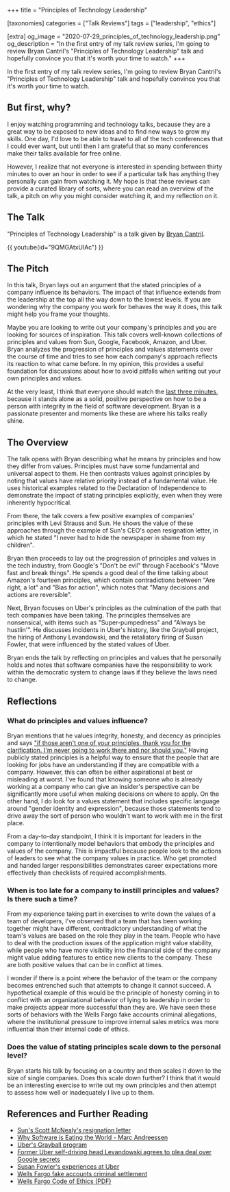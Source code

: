 +++
title = "Principles of Technology Leadership"

[taxonomies]
categories = ["Talk Reviews"]
tags = ["leadership", "ethics"]

[extra]
og_image = "2020-07-29_principles_of_technology_leadership.png"
og_description = "In the first entry of my talk review series, I'm going to review Bryan Cantril's \"Principles of Technology Leadership\" talk and hopefully convince you that it's worth your time to watch."
+++

In the first entry of my talk review series, I'm going to review Bryan Cantril's "Principles of Technology Leadership" talk and hopefully convince you that it's worth your time to watch.

<!-- more -->

## But first, why?

I enjoy watching programming and technology talks, because they are a great way to be exposed to new ideas and to find new ways to grow my skills. One day, I'd love to be able to travel to all of the tech conferences that I could ever want, but until then I am grateful that so many conferences make their talks available for free online.

However, I realize that not everyone is interested in spending between thirty minutes to over an hour in order to see if a particular talk has anything they personally can gain from watching it. My hope is that these reviews can provide a curated library of sorts, where you can read an overview of the talk, a pitch on why you might consider watching it, and my reflection on it.

## The Talk

"Principles of Technology Leadership" is a talk given by [Bryan Cantril](https://twitter.com/bcantril).

{{ youtube(id="9QMGAtxUlAc") }}

## The Pitch

In this talk, Bryan lays out an argument that the stated principles of a company influence its behaviors. The impact of that influence extends from the leadership at the top all the way down to the lowest levels. If you are wondering why the company you work for behaves the way it does, this talk might help you frame your thoughts.

Maybe you are looking to write out your company's principles and you are looking for sources of inspiration. This talk covers well-known collections of principles and values from Sun, Google, Facebook, Amazon, and Uber. Bryan analyzes the progression of principles and values statements over the course of time and tries to see how each company's approach reflects its reaction to what came before. In my opinion, this provides a useful foundation for discussions about how to avoid pitfalls when writing out your own principles and values.

At the very least, I think that everyone should watch the [last three minutes](https://youtu.be/9QMGAtxUlAc?t=2905), because it stands alone as a solid, positive perspective on how to be a person with integrity in the field of software development. Bryan is a passionate presenter and moments like these are where his talks really shine.

## The Overview

The talk opens with Bryan describing what he means by principles and how they differ from values. Principles must have some fundamental and universal aspect to them. He then contrasts values against principles by noting that values have relative priority instead of a fundamental value. He uses historical examples related to the Declaration of Independence to demonstrate the impact of stating principles explicitly, even when they were inherently hypocritical.

From there, the talk covers a few positive examples of companies' principles with Levi Strauss and Sun. He shows the value of these approaches through the example of Sun's CEO's open resignation letter, in which he stated "I never had to hide the newspaper in shame from my children".

Bryan then proceeds to lay out the progression of principles and values in the tech industry, from Google's "Don't be evil" through Facebook's "Move fast and break things". He spends a good deal of the time talking about Amazon's fourteen principles, which contain contradictions between "Are right, a lot" and "Bias for action", which notes that "Many decisions and actions are reversible".

Next, Bryan focuses on Uber's principles as the culmination of the path that tech companies have been taking. The principles themselves are nonsensical, with items such as "Super-pumpedness" and "Always be hustlin'". He discusses incidents in Uber's history, like the Grayball project, the hiring of Anthony Levandowski, and the retaliatory firing of Susan Fowler, that were influenced by the stated values of Uber.

Bryan ends the talk by reflecting on principles and values that he personally holds and notes that software companies have the responsibility to work within the democratic system to change laws if they believe the laws need to change.

## Reflections

### What do principles and values influence?

Bryan mentions that he values integrity, honesty, and decency as principles and says ["if those aren't one of your principles, thank you for the clarification. I'm never going to work there and nor should you."](https://youtu.be/9QMGAtxUlAc?t=2010) Having publicly stated principles is a helpful way to ensure that the people that are looking for jobs have an understanding if they are compatible with a company. However, this can often be either aspirational at best or misleading at worst. I've found that knowing someone who is already working at a company who can give an insider's perspective can be significantly more useful when making decisions on where to apply. On the other hand, I do look for a values statement that includes specific language around "gender identity and expression", because those statements tend to drive away the sort of person who wouldn't want to work with me in the first place.

From a day-to-day standpoint, I think it is important for leaders in the company to intentionally model behaviors that embody the principles and values of the company. This is impactful because people look to the actions of leaders to see what the company values in practice. Who get promoted and handed larger responsibilities demonstrates career expectations more effectively than checklists of required accomplishments.

### When is too late for a company to instill principles and values? Is there such a time?

From my experience taking part in exercises to write down the values of a team of developers, I've observed that a team that has been working together might have different, contradictory understanding of what the team's values are based on the role they play in the team. People who have to deal with the production issues of the application might value stability, while people who have more visibility into the financial side of the company might value adding features to entice new clients to the company. These are both positive values that can be in conflict at times.

I wonder if there is a point where the behavior of the team or the company becomes entrenched such that attempts to change it cannot succeed. A hypothetical example of this would be the principle of honesty coming in to conflict with an organizational behavior of lying to leadership in order to make projects appear more successful than they are. We have seen these sorts of behaviors with the Wells Fargo fake accounts criminal allegations, where the institutional pressure to improve internal sales metrics was more influential than their internal code of ethics.

### Does the value of stating principles scale down to the personal level?

Bryan starts his talk by focusing on a country and then scales it down to the size of single companies. Does this scale down further? I think that it would be an interesting exercise to write out my own principles and then attempt to assess how well or inadequately I live up to them.

## References and Further Reading

* [Sun's Scott McNealy's resignation letter](https://web.archive.org/web/20110922055559/http://news.cnet.com/8301-30685_3-20000017-264.html)
* [Why Software is Eating the World - Marc Andreessen](https://www.wsj.com./articles/SB10001424053111903480904576512250915629460)
* [Uber's Grayball program](https://www.nytimes.com/2017/03/03/technology/uber-greyball-program-evade-authorities.html)
* [Former Uber self-driving head Levandowski agrees to plea deal over Google secrets](https://www.reuters.com/article/us-uber-autonomous-levandowski-idUSKBN21646I)
* [Susan Fowler's experiences at Uber](https://www.susanjfowler.com/blog/2017/2/19/reflecting-on-one-very-strange-year-at-uber)
* [Wells Fargo fake accounts criminal settlement](https://www.nbcnews.com/news/all/wells-fargo-pay-3-billion-over-fake-account-scandal-n1140541)
* [Wells Fargo Code of Ethics (PDF)](https://www08.wellsfargomedia.com/assets/pdf/about/corporate/code-of-ethics.pdf)
